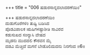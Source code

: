 +++
title = "006 ಷಡುರಸಾನ್ನದಲಾದರಣೆಯಿಂ"

+++
ಷಡುರಸಾನ್ನದಲಾದರಣೆಯಿಂ  
ದುಡುಗೊರೆಗಳಿಂ ತುಷ್ಟಿ ಬಡಿಸಿದ  
ಪೊಡವಿಪಾಲಕ ಋಷಿಗಳಷ್ಟಾಶೀತಿ ಸಾವಿರವ   
ಕಡುಸುಖದ ಸಂನ್ಯಾಸಿ ವೇಷದ   
ಮೃಡನು ಮುದದಲಿ ಕೌರವನ ಮೈ    
ದಡವಿ ಮೆಚ್ಚಿದೆ ಮಗನೆ ಬೇಡೊಲಿದುದನು ನಿನಗೆಂದ      ॥6॥